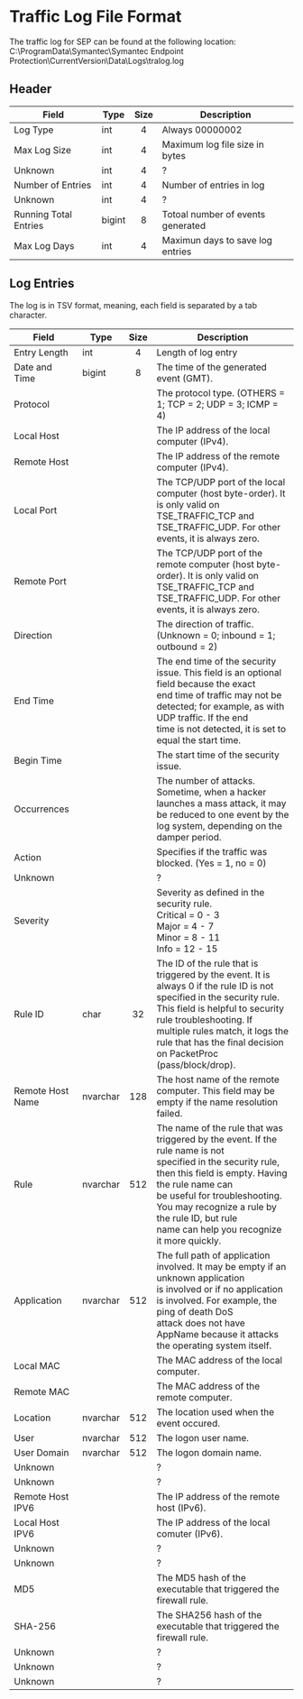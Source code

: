 # Traffic Log File Format
The traffic log for SEP can be found at the following location:
C:\ProgramData\Symantec\Symantec Endpoint Protection\CurrentVersion\Data\Logs\tralog.log

## Header
| Field                 | Type   | Size | Description                       |
|---------------------- | ------ | :--: | --------------------------------- |
| Log Type              | int    | 4    | Always 00000002                   |
| Max Log Size          | int    | 4    | Maximum log file size in bytes    |
| Unknown               | int    | 4    | ?                                 |
| Number of Entries     | int    | 4    | Number of entries in log          |
| Unknown               | int    | 4    | ?                                 |
| Running Total Entries | bigint | 8    | Totoal number of events generated |
| Max Log Days          | int    | 4    | Maximun days to save log entries  |


## Log Entries
The log is in TSV format, meaning, each field is separated by a tab character. 

| Field            | Type      | Size | Description                                                                                                        |
| ---------------- | --------- | :--: | ------------------------------------------------------------------------------------------------------------------ |
| Entry Length     | int       | 4    | Length of log entry                                                                                                |
| Date and Time    | bigint    | 8    | The time of the generated event (GMT).                                                                             |
| Protocol         |           |      | The protocol type. (OTHERS = 1; TCP = 2; UDP = 3; ICMP = 4)                                                        |
| Local Host       |           |      | The IP address of the local computer (IPv4).                                                                       |
| Remote Host      |           |      | The IP address of the remote computer (IPv4).                                                                      |
| Local Port       |           |      | The TCP/UDP port of the local computer (host byte-order). It is only valid on<br>TSE_TRAFFIC_TCP and TSE_TRAFFIC_UDP. For other events, it is always zero. |
| Remote Port      |           |      | The TCP/UDP port of the remote computer (host byte-order). It is only valid on<br>TSE_TRAFFIC_TCP and TSE_TRAFFIC_UDP. For other events, it is always zero. |
| Direction        |           |      | The direction of traffic. (Unknown = 0; inbound = 1; outbound = 2)                                                 |
| End Time         |           |      | The end time of the security issue. This field is an optional field because the exact<br>end time of traffic may not be detected; for example, as with UDP traffic. If the end<br>time is not detected, it is set to equal the start time. |
| Begin Time       |           |      | The start time of the security issue.                                                                              |
| Occurrences      |           |      | The number of attacks. Sometime, when a hacker launches a mass attack, it may<br>be reduced to one event by the log system, depending on the damper period. |
| Action           |           |      | Specifies if the traffic was blocked. (Yes = 1, no = 0)                                                            |
| Unknown          |           |      | ?                                                                                                                  |
| Severity         |           |      | Severity as defined in the security rule.<br>Critical = 0 - 3<br>Major = 4 - 7<br>Minor = 8 - 11<br>Info = 12 - 15 |
| Rule ID          | char      | 32   | The ID of the rule that is triggered by the event. It is always 0 if the rule ID is not<br>specified in the security rule. This field is helpful to security rule troubleshooting. If<br>multiple rules match, it logs the rule that has the final decision on PacketProc<br>(pass/block/drop). |
| Remote Host Name | nvarchar  | 128  | The host name of the remote computer. This field may be empty if the name resolution failed.                       |
| Rule             | nvarchar  | 512  | The name of the rule that was triggered by the event. If the rule name is not<br>specified in the security rule, then this field is empty. Having the rule name can<br>be useful for troubleshooting. You may recognize a rule by the rule ID, but rule<br>name can help you recognize it more quickly.
| Application      | nvarchar  | 512  | The full path of application involved. It may be empty if an unknown application<br>is involved or if no application is involved. For example, the ping of death DoS<br>attack does not have AppName because it attacks the operating system itself. |
| Local MAC        |           |      | The MAC address of the local computer.                                                                             |
| Remote MAC       |           |      | The MAC address of the remote computer.                                                                            |
| Location         | nvarchar  | 512  | The location used when the event occured.                                                                          | 
| User             | nvarchar  | 512  | The logon user name.                                                                                               |
| User Domain      | nvarchar  | 512  | The logon domain name.                                                                                             |
| Unknown          |           |      | ?                                                                                                                  | 
| Unknown          |           |      | ?                                                                                                                  | 
| Remote Host IPV6 |           |      | The IP address of the remote host (IPv6).                                                                          |
| Local Host IPV6  |           |      | The IP address of the local comuter (IPv6).                                                                        |
| Unknown          |           |      | ?                                                                                                                  |
| Unknown          |           |      | ?                                                                                                                  |
| MD5              |           |      | The MD5 hash of the executable that triggered the firewall rule.                                                   |
| SHA-256          |           |      | The SHA256 hash of the executable that triggered the firewall rule.                                                |
| Unknown          |           |      | ?                                                                                                                  |
| Unknown          |           |      | ?                                                                                                                  |
| Unknown          |           |      | ?                                                                                                                  | 